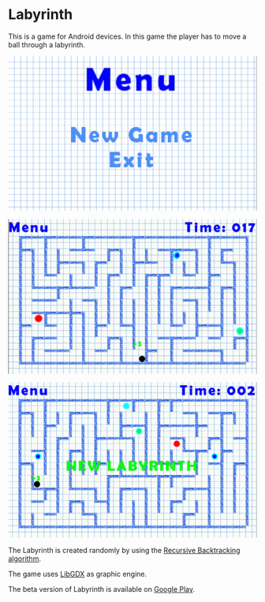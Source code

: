 # Labyrinth

This is a game for Android devices. In this game the player has to move a ball
through a labyrinth.

![New Game](https://github.com/KorDev01/LabyrinthGame/blob/master/screenshots/newGameTablet.png)

![Game collect point](https://github.com/KorDev01/LabyrinthGame/blob/master/screenshots/playCollectPointTablet.png)

![Game new labyrinth](https://github.com/KorDev01/LabyrinthGame/blob/master/screenshots/playNewLabTablet.png)


The Labyrinth is created randomly by using the [Recursive Backtracking algorithm](http://weblog.jamisbuck.org/2010/12/27/maze-generation-recursive-backtracking).

The game uses [LibGDX](https://libgdx.badlogicgames.com) as graphic engine.

The beta version of Labyrinth is available on [Google Play](https://play.google.com/store/apps/details?id=at.fhhgb.mc&ah=IsleyTOH7m3d_9NcAqyRxvoLxaw&hl=en).
